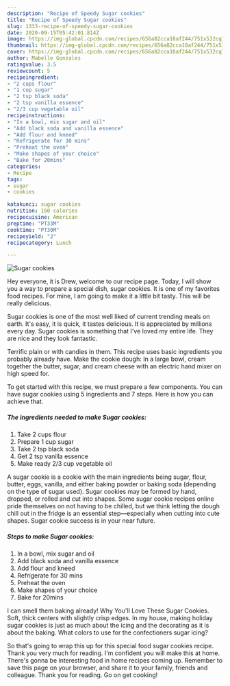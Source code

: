 ```yaml
---
description: "Recipe of Speedy Sugar cookies"
title: "Recipe of Speedy Sugar cookies"
slug: 1333-recipe-of-speedy-sugar-cookies
date: 2020-09-15T05:42:01.814Z
image: https://img-global.cpcdn.com/recipes/656a82cca18af244/751x532cq70/sugar-cookies-recipe-main-photo.jpg
thumbnail: https://img-global.cpcdn.com/recipes/656a82cca18af244/751x532cq70/sugar-cookies-recipe-main-photo.jpg
cover: https://img-global.cpcdn.com/recipes/656a82cca18af244/751x532cq70/sugar-cookies-recipe-main-photo.jpg
author: Mabelle Gonzales
ratingvalue: 3.5
reviewcount: 5
recipeingredient:
- "2 cups flour"
- "1 cup sugar"
- "2 tsp black soda"
- "2 tsp vanilla essence"
- "2/3 cup vegetable oil"
recipeinstructions:
- "In a bowl, mix sugar and oil"
- "Add black soda and vanilla essence"
- "Add flour and kneed"
- "Refrigerate for 30 mins"
- "Preheat the oven"
- "Make shapes of your choice"
- "Bake for 20mins"
categories:
- Recipe
tags:
- sugar
- cookies

katakunci: sugar cookies 
nutrition: 160 calories
recipecuisine: American
preptime: "PT33M"
cooktime: "PT30M"
recipeyield: "2"
recipecategory: Lunch

---
```



![Sugar cookies](https://img-global.cpcdn.com/recipes/656a82cca18af244/751x532cq70/sugar-cookies-recipe-main-photo.jpg)

Hey everyone, it is Drew, welcome to our recipe page. Today, I will show you a way to prepare a special dish, sugar cookies. It is one of my favorites food recipes. For mine, I am going to make it a little bit tasty. This will be really delicious.

Sugar cookies is one of the most well liked of current trending meals on earth. It's easy, it is quick, it tastes delicious. It is appreciated by millions every day. Sugar cookies is something that I've loved my entire life. They are nice and they look fantastic.

Terrific plain or with candies in them. This recipe uses basic ingredients you probably already have. Make the cookie dough: In a large bowl, cream together the butter, sugar, and cream cheese with an electric hand mixer on high speed for.


To get started with this recipe, we must prepare a few components. You can have sugar cookies using 5 ingredients and 7 steps. Here is how you can achieve that.

<!--inarticleads1-->

##### The ingredients needed to make Sugar cookies:

1. Take 2 cups flour
1. Prepare 1 cup sugar
1. Take 2 tsp black soda
1. Get 2 tsp vanilla essence
1. Make ready 2/3 cup vegetable oil


A sugar cookie is a cookie with the main ingredients being sugar, flour, butter, eggs, vanilla, and either baking powder or baking soda (depending on the type of sugar used). Sugar cookies may be formed by hand, dropped, or rolled and cut into shapes. Some sugar cookie recipes online pride themselves on not having to be chilled, but we think letting the dough chill out in the fridge is an essential step—especially when cutting into cute shapes. Sugar cookie success is in your near future. 

<!--inarticleads2-->

##### Steps to make Sugar cookies:

1. In a bowl, mix sugar and oil
1. Add black soda and vanilla essence
1. Add flour and kneed
1. Refrigerate for 30 mins
1. Preheat the oven
1. Make shapes of your choice
1. Bake for 20mins


I can smell them baking already! Why You&#39;ll Love These Sugar Cookies. Soft, thick centers with slightly crisp edges. In my house, making holiday sugar cookies is just as much about the icing and the decorating as it is about the baking. What colors to use for the confectioners sugar icing? 

So that's going to wrap this up for this special food sugar cookies recipe. Thank you very much for reading. I'm confident you will make this at home. There's gonna be interesting food in home recipes coming up. Remember to save this page on your browser, and share it to your family, friends and colleague. Thank you for reading. Go on get cooking!
